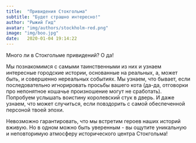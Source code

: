 ```yaml
---
title:  "Привидения Стокгольма"
subtitle: "Будет страшно интересно!"
author: "Рыжий Гид"
avatar: "img/authors/stockholm-red.png"
image: "img/boo.jpg"
date:   2020-01-04 19:14:22
---
```


Много ли в Стокгольме привидений? О да! 

Мы познакомимся с самыми таинственными из них и узнаем интересные городские истории, основанные на реальных, а, может
быть, и совершенно нереальных событиях. Мы узнаем, что бывает, если последовательно игнорировать просьбы вашего кота 
(да-да, отговорки про непонятное кошачье произношение могут не сработать). Попробуем услышать воистину королевский стук 
в дверь. И даже узнаем, что может случиться, если повздорить с самой обеспеченной персоной твоей эпохи. 

Невозможно гарантировать, что мы встретим героев наших историй вживую. Но в одном можно быть уверенным - вы ощутите
уникальную и неповторимую атмосферу исторического центра Стокгольма!
